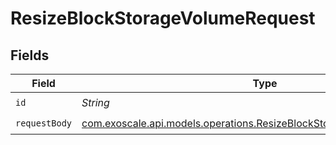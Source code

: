 # ResizeBlockStorageVolumeRequest


## Fields

| Field                                                                                                                                    | Type                                                                                                                                     | Required                                                                                                                                 | Description                                                                                                                              |
| ---------------------------------------------------------------------------------------------------------------------------------------- | ---------------------------------------------------------------------------------------------------------------------------------------- | ---------------------------------------------------------------------------------------------------------------------------------------- | ---------------------------------------------------------------------------------------------------------------------------------------- |
| `id`                                                                                                                                     | *String*                                                                                                                                 | :heavy_check_mark:                                                                                                                       | N/A                                                                                                                                      |
| `requestBody`                                                                                                                            | [com.exoscale.api.models.operations.ResizeBlockStorageVolumeRequestBody](../../models/operations/ResizeBlockStorageVolumeRequestBody.md) | :heavy_check_mark:                                                                                                                       | N/A                                                                                                                                      |